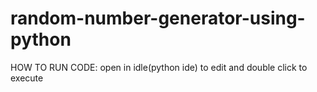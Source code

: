 # random-number-generator-using-python
HOW TO RUN CODE:
open in idle(python ide) to edit
and double click to execute
